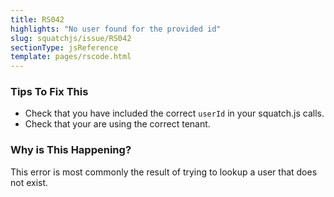 ```yaml
---
title: RS042
highlights: "No user found for the provided id"
slug: squatchjs/issue/RS042
sectionType: jsReference
template: pages/rscode.html
---
```


### Tips To Fix This

 - Check that you have included the correct `userId` in your squatch.js calls.
 - Check that your are using the correct tenant.

### Why is This Happening?

This error is most commonly the result of trying to lookup a user that does not exist.